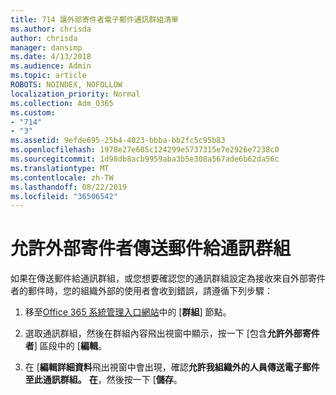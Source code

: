 ```yaml
---
title: 714 讓外部寄件者電子郵件通訊群組清單
ms.author: chrisda
author: chrisda
manager: dansimp
ms.date: 4/13/2018
ms.audience: Admin
ms.topic: article
ROBOTS: NOINDEX, NOFOLLOW
localization_priority: Normal
ms.collection: Adm_O365
ms.custom:
- "714"
- "3"
ms.assetid: 9efde695-25b4-4023-bbba-bb2fc5c95b83
ms.openlocfilehash: 1978e27e605c124299e5737315e7e2926e7238c0
ms.sourcegitcommit: 1d98db8acb9959aba3b5e308a567ade6b62da56c
ms.translationtype: MT
ms.contentlocale: zh-TW
ms.lasthandoff: 08/22/2019
ms.locfileid: "36506542"
---
```

# <a name="allow-external-senders-to-send-messages-to-distribution-groups"></a>允許外部寄件者傳送郵件給通訊群組

如果在傳送郵件給通訊群組，或您想要確認您的通訊群組設定為接收來自外部寄件者的郵件時，您的組織外部的使用者會收到錯誤，請遵循下列步驟：

1. 移至[Office 365 系統管理入口網站](https://portal.office.com/adminportal/home#/groups)中的 [**群組**] 節點。

2. 選取通訊群組，然後在群組內容飛出視窗中顯示，按一下 [包含**允許外部寄件者**] 區段中的 [**編輯**。

3. 在 [**編輯詳細資料**飛出視窗中會出現，確認**允許我組織外的人員傳送電子郵件至此通訊群組。** **在**，然後按一下 [**儲存**。
